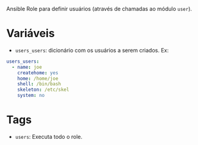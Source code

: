 Ansible Role para definir usuários (através de chamadas ao módulo `user`).

# Variáveis

- `users_users`: dicionário com os usuários a serem criados. Ex:

```yaml
users_users:
  - name: joe
    createhome: yes
	home: /home/joe
	shell: /bin/bash
	skeleton: /etc/skel
	system: no
```

# Tags

- `users`: Executa todo o role.
